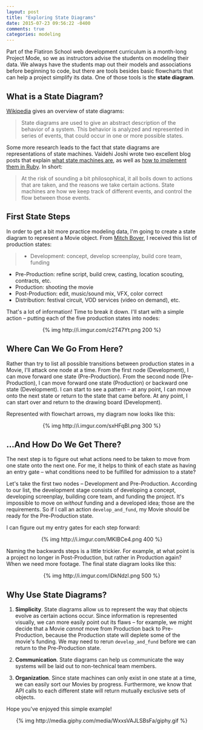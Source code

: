 ```yaml
---
layout: post
title: "Exploring State Diagrams"
date: 2015-07-23 09:56:22 -0400
comments: true
categories: modeling
---
```


Part of the Flatiron School web development curriculum is a month-long Project Mode, so we as instructors advise the students on modeling their data. We always have the students map out their models and associations before beginning to code, but there are tools besides basic flowcharts that can help a project simplify its data. One of those tools is the __state diagram__.

## What is a State Diagram?

[Wikipedia](https://en.wikipedia.org/wiki/State_diagram) gives an overview of state diagrams:

> State diagrams are used to give an abstract description of the behavior of a system. This behavior is analyzed and represented in series of events, that could occur in one or more possible states.

Some more research leads to the fact that state diagrams are representations of state machines. Vaidehi Joshi wrote two excellent blog posts that explain [what state machines are](http://vaidehijoshi.github.io/blog/2015/03/17/a-machine-state-of-mind-part-1-understanding-state-machines/), as well as [how to implement them in Ruby](http://vaidehijoshi.github.io/blog/2015/03/24/a-machine-state-of-mind-part-2-implementing-state-machines/). In short:

> At the risk of sounding a bit philosophical, it all boils down to actions that are taken, and the reasons we take certain actions. State machines are how we keep track of different events, and control the flow between those events.

## First State Steps

In order to get a bit more practice modeling data, I'm going to create a state diagram to represent a Movie object. From [Mitch Boyer](https://twitter.com/mrmitchboyer), I received this list of production states:

> - Development: concept, develop screenplay, build core team, funding 
- Pre-Production: refine script, build crew, casting, location scouting, contracts, etc.
- Production: shooting the movie
- Post-Production: edit, music/sound mix, VFX, color correct
- Distribution: festival circuit, VOD services (video on demand), etc.

That's a lot of information! Time to break it down. I'll start with a simple action – putting each of the five production states into nodes:

<center>{% img http://i.imgur.com/c2T47Yt.png 200 %}</center>

## Where Can We Go From Here?

Rather than try to list all possible transitions between production states in a Movie, I'll attack one node at a time. From the first node (Development), I can move forward one state (Pre-Production). From the second node (Pre-Production), I can move forward one state (Production) or backward one state (Development). I can start to see a pattern – at any point, I can move onto the next state or return to the state that came before. At any point, I can start over and return to the drawing board (Development).

Represented with flowchart arrows, my diagram now looks like this:

<center>{% img http://i.imgur.com/sxHFqBI.png 300 %}</center>

## ...And How Do We Get There?

The next step is to figure out what actions need to be taken to move from one state onto the next one. For me, it helps to think of each state as having an entry gate – what conditions need to be fulfilled for admission to a state?

Let's take the first two nodes – Development and Pre-Production. According to our list, the development stage consists of developing a concept, developing screenplay, building core team, and funding the project. It's impossible to move on _without_ funding and a developed idea; those are the requirements. So if I call an action `develop_and_fund`, my Movie should be ready for the Pre-Production state.

I can figure out my entry gates for each step forward:

<center>{% img http://i.imgur.com/MKIBCe4.png 400 %}</center>

Naming the backwards steps is a little trickier. For example, at what point is a project no longer in Post-Production, but rather in Production again? When we need more footage. The final state diagram looks like this:

<center>{% img http://i.imgur.com/iDkNdzl.png 500 %}</center>

## Why Use State Diagrams?

1. __Simplicity__. State diagrams allow us to represent the way that objects evolve as certain actions occur. Since information is represented visually, we can more easily point out its flaws – for example, we might decide that a Movie _cannot_ move from Production back to Pre-Production, because the Production state will deplete some of the movie's funding. We may need to rerun `develop_and_fund` before we can return to the Pre-Production state.

2. __Communication__. State diagrams can help us communicate the way systems will be laid out to non-technical team members.

3. __Organization__. Since state machines can only exist in one state at a time, we can easily sort our Movies by progress. Furthermore, we know that API calls to each different state will return mutually exclusive sets of objects.

Hope you've enjoyed this simple example!

<center>{% img http://media.giphy.com/media/WxxsVAJLSBsFa/giphy.gif %}</center>